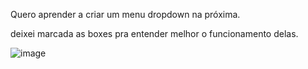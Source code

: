 Quero aprender a criar um menu dropdown na próxima.

deixei marcada as boxes pra entender melhor o funcionamento delas.

![image](https://user-images.githubusercontent.com/115593123/200382543-10db1af4-ebae-4211-afd6-cd33abe2b421.png)
